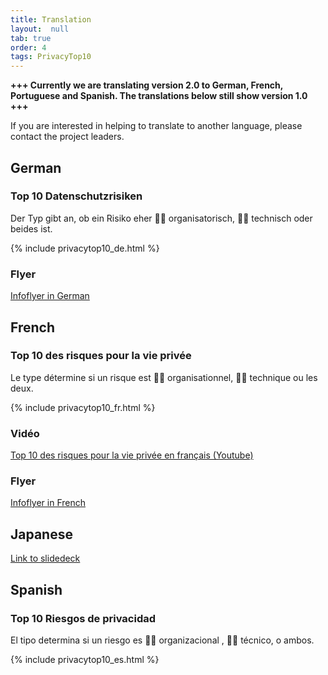 ```yaml
---
title: Translation
layout:  null
tab: true
order: 4
tags: PrivacyTop10
---
```

<b>+++ Currently we are translating version 2.0 to German, French, Portuguese and Spanish. The translations below still show version 1.0 +++</b><br>
<!--Currently project documentation is available in English, German and French.-->
If you are interested in helping to translate to another language, please contact the project leaders.
## German
### Top 10 Datenschutzrisiken
Der Typ gibt an, ob ein Risiko eher :man_office_worker: organisatorisch, :woman_technologist: technisch oder beides ist.

{% include privacytop10_de.html %}

### Flyer
[Infoflyer in German](/assets/images/Top_10_Privacy_Risks_German.png)


## French
### Top 10 des risques pour la vie privée
Le type détermine si un risque est :man_office_worker: organisationnel, :woman_technologist: technique ou les deux.

{% include privacytop10_fr.html %}

### Vidéo
[Top 10 des risques pour la vie privée en français (Youtube)](https://youtu.be/babi0T0xQ2Y)

### Flyer
[Infoflyer in French](Top_10_Privacy_Risks_French.jpg)

## Japanese
[Link to slidedeck](https://speakerdeck.com/owaspjapan/introducing-owasp-top10-privacy-risks-number-owasp-night-21th)

## Spanish
### Top 10 Riesgos de privacidad 
El tipo determina si un riesgo es :man_office_worker: organizacional , :woman_technologist: técnico, o ambos. 

{% include privacytop10_es.html %}

